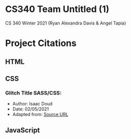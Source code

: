 # CS340 Team Untitled (1)
CS 340 Winter 2021 (Ryan Alexandra Davis &amp; Angel Tapia)

# Project Citations
## HTML

## CSS
### Glitch Title SASS/CSS:
- Author: Isaac Doud
- Date: 02/05/2021
- Adapted from: [Source URL](https://codepen.io/cipherbeta/pen/YLdVjw)
      

## JavaScript
